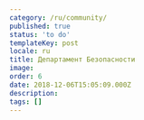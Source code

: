```yaml
---
category: /ru/community/
published: true
status: 'to do'
templateKey: post
locale: ru
title: Департамент Безопасности
image:
order: 6
date: 2018-12-06T15:05:09.000Z
description:
tags: []
---
```


<tbd locale="ru" url="mailto:haribol@mayapur.live"></tbd>
